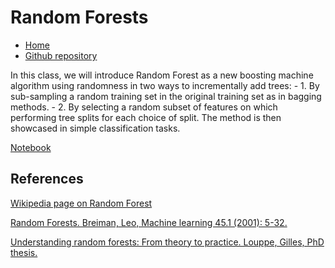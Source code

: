 # Random Forests

* [Home](https://supaerodatascience.github.io/machine-learning/)
* [Github repository](https://github.com/SupaeroDataScience/machine-learning/)

In this class, we will introduce Random Forest as a new boosting machine algorithm using randomness in two ways to incrementally add trees:
	- 1. By sub-sampling a random training set in the original training set as in bagging methods.
	- 2. By selecting a random subset of features on which performing tree splits for each choice of split.
The method is then showcased in simple classification tasks.

[Notebook](https://github.com/SupaeroDataScience/machine-learning/blob/main/12%20-%20Random%20Forests/Random%20Forests.ipynb)

## References

[Wikipedia page on Random Forest](https://en.wikipedia.org/wiki/Random_forest)

[Random Forests. Breiman, Leo,  Machine learning 45.1 (2001): 5-32.](https://www.stat.berkeley.edu/~breiman/randomforest2001.pdf)

[Understanding random forests: From theory to practice. Louppe, Gilles, PhD thesis.](https://arxiv.org/pdf/1407.7502.pdf)
